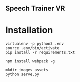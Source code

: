 Speech Trainer VR
----------------

# Installation

```
virtualenv -p python3 .env
source .env/bin/activate
pip install -r requirements.txt

npm install webpack -g

mkdir images assets
python serve.py
```
